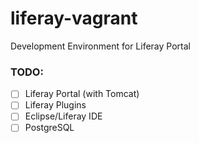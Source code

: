 liferay-vagrant
===============

Development Environment for Liferay Portal

### TODO:
  - [ ] Liferay Portal (with Tomcat)
  - [ ] Liferay Plugins
  - [ ] Eclipse/Liferay IDE
  - [ ] PostgreSQL
